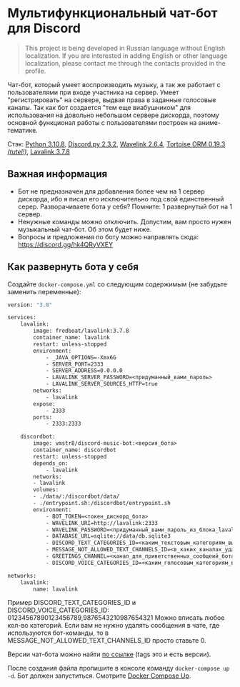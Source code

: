 # Мультифункциональный чат-бот для Discord

> This project is being developed in Russian language without English localization. If you are interested in adding English or other language localization, please contact me through the contacts provided in the profile.

Чат-бот, который умеет воспроизводить музыку, а так же работает с пользователями при входе участника на сервер. Умеет "регистрировать" на сервере, выдвая права в заданные голосовые каналы. Так как бот создается "тем еще виабушником" для использования на довольно небольшом сервере дискорда, поэтому основной функционал работы с пользователями построен на аниме-тематике.

Стэк: [Python 3.10.8](https://www.python.org/doc/), [Discord.py 2.3.2](https://discordpy.readthedocs.io/en/stable/), [Wavelink 2.6.4](https://wavelink.dev/en/latest/), [Tortoise ORM 0.19.3](https://tortoise.github.io/index.html) [*(tutel!)*](https://youtu.be/oxzEdm29JLw), [Lavalink 3.7.8](https://github.com/lavalink-devs/Lavalink)

## Важная информация
* Бот не предназначен для добавления более чем на 1 сервер дискорда, ибо я писал его исключительно под свой единственный серер. Разворачиваете бота у себя? Помните: 1 развернутый бот на 1 сервер.
* Ненужные команды можно отключить. Допустим, вам просто нужен музыкальный чат-бот. Об этом будет ниже.
* Вопросы и предложения по боту можно направлять сюда: https://discord.gg/hk4QRyVXEY

## Как развернуть бота у себя
Создайте `docker-compose.yml` со следующим содержимым (не забудьте заменить переменные):
```Dockerfile
version: "3.8"

services:
    lavalink:
        image: fredboat/lavalink:3.7.8
        container_name: lavalink
        restart: unless-stopped
        environment:
            - _JAVA_OPTIONS=-Xmx6G
            - SERVER_PORT=2333
            - SERVER_ADDRESS=0.0.0.0
            - LAVALINK_SERVER_PASSWORD=<придуманный_вами_пароль>
            - LAVALINK_SERVER_SOURCES_HTTP=true
        networks:
            - lavalink
        expose:
            - 2333
        ports:
            - 2333:2333

    discordbot:
        image: vmstr8/discord-music-bot:<версия_бота>
        container_name: discordbot
        restart: unless-stopped
        depends_on:
            - lavalink
        networks:
        - lavalink
        volumes:
        - ./data/:/discordbot/data/
        - ./entrypoint.sh:/discordbot/entrypoint.sh
        environment:
            - BOT_TOKEN=<токен_дискорд_бота>
            - WAVELINK_URI=http://lavalink:2333
            - WAVELINK_PASSWORD=<придуманный_вами_пароль_из_блока_lavalink>
            - DATABASE_URL=sqlite://data/db.sqlite3
            - DISCORD_TEXT_CATEGORIES_ID=<каким_текстовым_категориям_выдавать_разрешение_через_запятую>
            - MESSAGE_NOT_ALLOWED_TEXT_CHANNELS_ID=<в_каких_каналах_удалять_собщения_пользователей>
            - GREETINGS_CHANNEL=<канал_для_приветственных_сообщеий_бота>
            - DISCORD_VOICE_CATEGORIES_ID=<каким_голосовым_категориям_выдавать_разрешение_через_запятую>

networks:
    lavalink:
        name: lavalink
```

Пример DISCORD_TEXT_CATEGORIES_ID и DISCORD_VOICE_CATEGORIES_ID: 01234567890123456789,9876543210987654321
Можно вписать любое кол-во категорий. Если вам не нужно удалять сообщения в чате, где используются бот-команды, то в MESSAGE_NOT_ALLOWED_TEXT_CHANNELS_ID просто ставьте 0.

Версии чат-бота можно найти [по ссылке](https://hub.docker.com/repository/docker/vmstr8/discord-music-bot/general) (tags это и есть версии).

После создания файла пропишите в консоле команду `docker-compose up -d`. Бот должен запуститься. Смотрите [Docker Compose Up](https://github.com/lavalink-devs/Lavalink#:~:text=d.%20See-,Docker%20Compose%20Up,-If%20your%20bot).